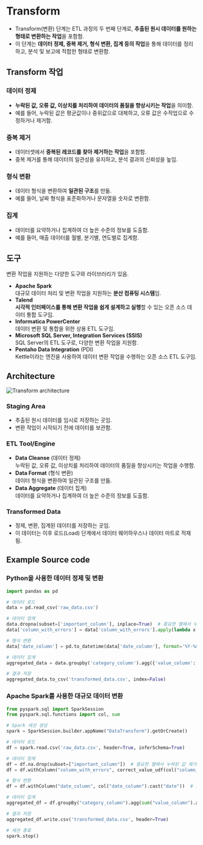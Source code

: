 # Transform

* Transform(변환) 단계는 ETL 과정의 두 번째 단계로, **추출된 원시 데이터를 원하는 형태로 변환하는 작업**을 포함함.  
* 이 단계는 **데이터 정제, 중복 제거, 형식 변환, 집계 등의 작업**을 통해 데이터를 정리하고, 분석 및 보고에 적합한 형태로 변환함.

## Transform 작업

### 데이터 정제

* **누락된 값, 오류 값, 이상치를 처리하여 데이터의 품질을 향상시키는 작업**을 의미함.  
* 예를 들어, 누락된 값은 평균값이나 중위값으로 대체하고, 오류 값은 수작업으로 수정하거나 제거함.

### 중복 제거

* 데이터셋에서 **중복된 레코드를 찾아 제거하는 작업**을 포함함.
* 중복 제거를 통해 데이터의 일관성을 유지하고, 분석 결과의 신뢰성을 높임.

### 형식 변환

* 데이터 형식을 변환하여 **일관된 구조**를 만듦.
* 예를 들어, 날짜 형식을 표준화하거나 문자열을 숫자로 변환함.

### 집계

* 데이터를 요약하거나 집계하여 더 높은 수준의 정보를 도출함.
* 예를 들어, 매출 데이터를 월별, 분기별, 연도별로 집계함.

## 도구

변환 작업을 지원하는 다양한 도구와 라이브러리가 있음. 

* **Apache Spark**  
대규모 데이터 처리 및 변환 작업을 지원하는 **분산 컴퓨팅 시스템**임.
* **Talend**  
**시각적 인터페이스를 통해 변환 작업을 쉽게 설계하고 실행**할 수 있는 오픈 소스 데이터 통합 도구임.
* **Informatica PowerCenter**  
데이터 변환 및 통합을 위한 상용 ETL 도구임.
* **Microsoft SQL Server, Integration Services (SSIS)**  
SQL Server의 ETL 도구로, 다양한 변환 작업을 지원함.
* **Pentaho Data Integration** (PDI)  
Kettle이라는 엔진을 사용하여 데이터 변환 작업을 수행하는 오픈 소스 ETL 도구임.

## Architecture

![Transform architecture](https://github.com/LeeWooJung/ETLtoZeroETL/assets/31682438/e0f4783c-475e-4406-a701-da7a2fe85e80)

### Staging Area

* 추출된 원시 데이터를 임시로 저장하는 곳임.
* 변환 작업이 시작되기 전에 데이터를 보관함.

### ETL Tool/Engine

* **Data Cleanse** (데이터 정제)  
누락된 값, 오류 값, 이상치를 처리하여 데이터의 품질을 향상시키는 작업을 수행함.
* **Data Format** (형식 변환)  
데이터 형식을 변환하여 일관된 구조를 만듦.
* **Data Aggregate** (데이터 집계)  
데이터를 요약하거나 집계하여 더 높은 수준의 정보를 도출함.

### Transformed Data

* 정제, 변환, 집계된 데이터를 저장하는 곳임.
* 이 데이터는 이후 로드(Load) 단계에서 데이터 웨어하우스나 데이터 마트로 적재됨.

## Example Source code

### Python을 사용한 데이터 정제 및 변환

``` python
import pandas as pd

# 데이터 로드
data = pd.read_csv('raw_data.csv')

# 데이터 정제
data.dropna(subset=['important_column'], inplace=True)  # 중요한 열에서 누락된 값 제거
data['column_with_errors'] = data['column_with_errors'].apply(lambda x: correct_value(x))  # 오류 값 수정

# 형식 변환
data['date_column'] = pd.to_datetime(data['date_column'], format='%Y-%m-%d')  # 날짜 형식 변환

# 데이터 집계
aggregated_data = data.groupby('category_column').agg({'value_column': 'sum'}).reset_index()

# 결과 저장
aggregated_data.to_csv('transformed_data.csv', index=False)
```

### Apache Spark를 사용한 대규모 데이터 변환

``` python
from pyspark.sql import SparkSession
from pyspark.sql.functions import col, sum

# Spark 세션 생성
spark = SparkSession.builder.appName("DataTransform").getOrCreate()

# 데이터 로드
df = spark.read.csv('raw_data.csv', header=True, inferSchema=True)

# 데이터 정제
df = df.na.drop(subset=["important_column"])  # 중요한 열에서 누락된 값 제거
df = df.withColumn("column_with_errors", correct_value_udf(col("column_with_errors")))  # 오류 값 수정

# 형식 변환
df = df.withColumn("date_column", col("date_column").cast("date"))  # 날짜 형식 변환

# 데이터 집계
aggregated_df = df.groupBy("category_column").agg(sum("value_column").alias("total_value"))

# 결과 저장
aggregated_df.write.csv('transformed_data.csv', header=True)

# 세션 종료
spark.stop()
```
